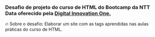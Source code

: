 <h3 text-align="center">Desafio de projeto do curso de HTML do Bootcamp da NTT Data oferecido pela <a href="https://web.dio.me"> Digital Innovation One.</a> </h3>

<p>
🔥 Sobre o desafio: 
Elaborar um site com as tags aprendidas nas aulas práticas do curso de HTML. 
</p>
